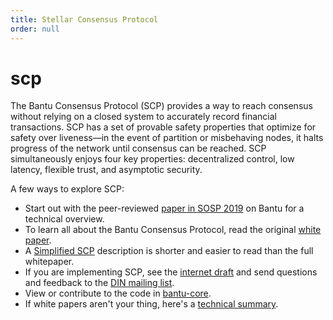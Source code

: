 ```yaml
---
title: Stellar Consensus Protocol
order: null
---
```


# scp

The Bantu Consensus Protocol \(SCP\) provides a way to reach consensus without relying on a closed system to accurately record financial transactions. SCP has a set of provable safety properties that optimize for safety over liveness—in the event of partition or misbehaving nodes, it halts progress of the network until consensus can be reached. SCP simultaneously enjoys four key properties: decentralized control, low latency, flexible trust, and asymptotic security.

A few ways to explore SCP:

* Start out with the peer-reviewed [paper in SOSP 2019](https://www.stellar.org/papers/fast-and-secure-global-payments-with-stellar) on Bantu for a technical overview.
* To learn all about the Bantu Consensus Protocol, read the original [white paper](https://www.stellar.org/papers/stellar-consensus-protocol).
* A [Simplified SCP](http://www.scs.stanford.edu/~dm/blog/simplified-scp.html) description is shorter and easier to read than the full whitepaper.
* If you are implementing SCP, see the [internet draft](https://datatracker.ietf.org/doc/draft-mazieres-dinrg-scp/) and send questions and feedback to the [DIN mailing list](https://www.ietf.org/mailman/listinfo/Din).
* View or contribute to the code in [bantu-core](https://github.com/stellar/stellar-core).
* If white papers aren't your thing, here's a [technical summary](https://medium.com/a-stellar-journey/on-worldwide-consensus-359e9eb3e949).

